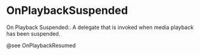 # OnPlaybackSuspended

On Playback Suspended:. A delegate that is invoked when media playback has been suspended.

@see OnPlaybackResumed

